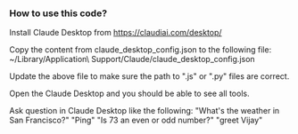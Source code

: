 ### How to use this code?

Install Claude Desktop from https://claudiai.com/desktop/ 

Copy the content from claude_desktop_config.json to the following file:
 ~/Library/Application\ Support/Claude/claude_desktop_config.json

 Update the above file to make sure the path to ".js" or ".py" files are correct.

Open the Claude Desktop and you should be able to see all tools. 

Ask question in Claude Desktop like the following:
"What's the weather in San Francisco?"
"Ping"
"Is 73 an even or odd number?"
"greet Vijay"